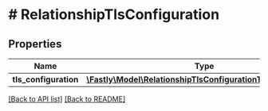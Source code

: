 # # RelationshipTlsConfiguration

## Properties

Name | Type | Description | Notes
------------ | ------------- | ------------- | -------------
**tls_configuration** | [**\Fastly\Model\RelationshipTlsConfigurationTlsConfiguration**](RelationshipTlsConfigurationTlsConfiguration.md) |  | [optional]

[[Back to API list]](../../README.md#endpoints) [[Back to README]](../../README.md)
